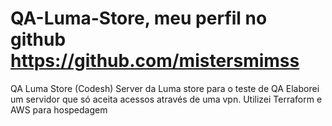 # QA-Luma-Store, meu perfil no github https://github.com/mistersmimss
QA Luma Store (Codesh)
Server da Luma store para o teste de QA
Elaborei um servidor que só aceita acessos através de uma vpn.
Utilizei Terraform e AWS para hospedagem
